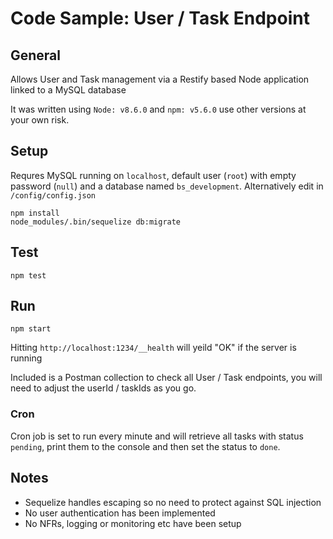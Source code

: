 
# Code Sample: User / Task Endpoint

## General

Allows User and Task management via a Restify based Node application linked to a MySQL database

It was written using `Node: v8.6.0` and `npm: v5.6.0` use other versions at your own risk.
    
## Setup

Requres MySQL running on `localhost`, default user (`root`) with empty password (`null`) and a database named `bs_development`.  Alternatively edit in `/config/config.json`

```
npm install
node_modules/.bin/sequelize db:migrate
```

## Test

```
npm test
```

## Run

```
npm start
```

Hitting `http://localhost:1234/__health` will yeild "OK" if the server is running

Included is a Postman collection to check all User / Task endpoints, you will need to adjust the userId / taskIds as you go.

### Cron

Cron job is set to run every minute and will retrieve all tasks with status `pending`, print them to the console and then set the status to `done`.

## Notes

- Sequelize handles escaping so no need to protect against SQL injection
- No user authentication has been implemented
- No NFRs, logging or monitoring etc have been setup

